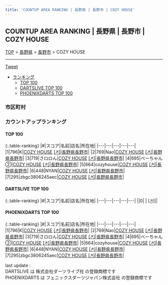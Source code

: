 ```yaml
---
title: 'COUNTUP AREA RANKING | 長野県 | 長野市 | COZY HOUSE'
---
```

## COUNTUP AREA RANKING | 長野県 | 長野市 | COZY HOUSE

[TOP](/darts/rank/) > [長野県](/darts/rank/長野県/) > [長野市](/darts/rank/長野県/長野市/) > COZY HOUSE

___

<a href="https://twitter.com/share?ref_src=twsrc%5Etfw" data-text="COUNTUP AREA RANKING | 長野県長野市COZY HOUSE" class="twitter-share-button" data-hashtags="DARTSLIVE,PHOENIXDARTS,darts,ダーツ" data-show-count="false">Tweet</a>

* [ランキング](#カウントアップランキング)
    * [TOP 100](#top-100)
    * [DARTSLIVE TOP 100](#dartslive-top-100)
    * [PHOENIXDARTS TOP 100](#phoenixdarts-top-100)

### 市区町村

<ul>

</ul>

### カウントアップランキング

#### TOP 100



{:.table-ranking}
|#|スコア|名前|店名|所在地|
|---|---|---|---|---|
|1|796|<span class="rank-name-pd">K</span>|<a href="/darts/rank/shops/88374.html">COZY HOUSE</a> <a href="https://vs.phoenixdarts.com/jp/shop/shopDetailInfo/s_88374?s_seq=88374">[↗]</a>|<a href="/darts/rank/長野県/長野市">長野県長野市</a>|
|2|769|<span class="rank-name-pd">Nao</span>|<a href="/darts/rank/shops/88374.html">COZY HOUSE</a> <a href="https://vs.phoenixdarts.com/jp/shop/shopDetailInfo/s_88374?s_seq=88374">[↗]</a>|<a href="/darts/rank/長野県/長野市">長野県長野市</a>|
|3|719|<span class="rank-name-pd">さロロん</span>|<a href="/darts/rank/shops/88374.html">COZY HOUSE</a> <a href="https://vs.phoenixdarts.com/jp/shop/shopDetailInfo/s_88374?s_seq=88374">[↗]</a>|<a href="/darts/rank/長野県/長野市">長野県長野市</a>|
|4|695|<span class="rank-name-pd">ぺーちゃん②</span>|<a href="/darts/rank/shops/88374.html">COZY HOUSE</a> <a href="https://vs.phoenixdarts.com/jp/shop/shopDetailInfo/s_88374?s_seq=88374">[↗]</a>|<a href="/darts/rank/長野県/長野市">長野県長野市</a>|
|5|664|<span class="rank-name-pd">cozyhouse</span>|<a href="/darts/rank/shops/88374.html">COZY HOUSE</a> <a href="https://vs.phoenixdarts.com/jp/shop/shopDetailInfo/s_88374?s_seq=88374">[↗]</a>|<a href="/darts/rank/長野県/長野市">長野県長野市</a>|
|6|448|<span class="rank-name-pd">NYAN</span>|<a href="/darts/rank/shops/88374.html">COZY HOUSE</a> <a href="https://vs.phoenixdarts.com/jp/shop/shopDetailInfo/s_88374?s_seq=88374">[↗]</a>|<a href="/darts/rank/長野県/長野市">長野県長野市</a>|
|7|295|<span class="rank-name-pd">zbgc3806245aec</span>|<a href="/darts/rank/shops/88374.html">COZY HOUSE</a> <a href="https://vs.phoenixdarts.com/jp/shop/shopDetailInfo/s_88374?s_seq=88374">[↗]</a>|<a href="/darts/rank/長野県/長野市">長野県長野市</a>|


#### DARTSLIVE TOP 100



{:.table-ranking}
|#|スコア|名前|店名|所在地|
|---|---|---|---|---|
||0|<span class="rank-name-dl"> </span>|<a href="/darts/rank/shops/.html"></a> <a href="">[↗]</a>|<a href="/darts/rank//"></a>|


#### PHOENIXDARTS TOP 100



{:.table-ranking}
|#|スコア|名前|店名|所在地|
|---|---|---|---|---|
|1|796|<span class="rank-name-pd">K</span>|<a href="/darts/rank/shops/88374.html">COZY HOUSE</a> <a href="https://vs.phoenixdarts.com/jp/shop/shopDetailInfo/s_88374?s_seq=88374">[↗]</a>|<a href="/darts/rank/長野県/長野市">長野県長野市</a>|
|2|769|<span class="rank-name-pd">Nao</span>|<a href="/darts/rank/shops/88374.html">COZY HOUSE</a> <a href="https://vs.phoenixdarts.com/jp/shop/shopDetailInfo/s_88374?s_seq=88374">[↗]</a>|<a href="/darts/rank/長野県/長野市">長野県長野市</a>|
|3|719|<span class="rank-name-pd">さロロん</span>|<a href="/darts/rank/shops/88374.html">COZY HOUSE</a> <a href="https://vs.phoenixdarts.com/jp/shop/shopDetailInfo/s_88374?s_seq=88374">[↗]</a>|<a href="/darts/rank/長野県/長野市">長野県長野市</a>|
|4|695|<span class="rank-name-pd">ぺーちゃん②</span>|<a href="/darts/rank/shops/88374.html">COZY HOUSE</a> <a href="https://vs.phoenixdarts.com/jp/shop/shopDetailInfo/s_88374?s_seq=88374">[↗]</a>|<a href="/darts/rank/長野県/長野市">長野県長野市</a>|
|5|664|<span class="rank-name-pd">cozyhouse</span>|<a href="/darts/rank/shops/88374.html">COZY HOUSE</a> <a href="https://vs.phoenixdarts.com/jp/shop/shopDetailInfo/s_88374?s_seq=88374">[↗]</a>|<a href="/darts/rank/長野県/長野市">長野県長野市</a>|
|6|448|<span class="rank-name-pd">NYAN</span>|<a href="/darts/rank/shops/88374.html">COZY HOUSE</a> <a href="https://vs.phoenixdarts.com/jp/shop/shopDetailInfo/s_88374?s_seq=88374">[↗]</a>|<a href="/darts/rank/長野県/長野市">長野県長野市</a>|
|7|295|<span class="rank-name-pd">zbgc3806245aec</span>|<a href="/darts/rank/shops/88374.html">COZY HOUSE</a> <a href="https://vs.phoenixdarts.com/jp/shop/shopDetailInfo/s_88374?s_seq=88374">[↗]</a>|<a href="/darts/rank/長野県/長野市">長野県長野市</a>|


<div class="footer border-top border-gray-light mt-5 pt-3 text-right text-gray">
    last update : <span style="font-weight: italic" id="foot_last_modified"></span><br />
    DARTSLIVE は 株式会社ダーツライブ社 の登録商標です<br />
    PHOENIXDARTS は フェニックスダーツジャパン株式会社 の登録商標です<br />
</div>

<script src="https://cdnjs.cloudflare.com/ajax/libs/jquery.tablesorter/2.31.3/js/jquery.tablesorter.min.js" integrity="sha512-qzgd5cYSZcosqpzpn7zF2ZId8f/8CHmFKZ8j7mU4OUXTNRd5g+ZHBPsgKEwoqxCtdQvExE5LprwwPAgoicguNg==" crossorigin="anonymous" referrerpolicy="no-referrer"></script>
<link rel="stylesheet" href="https://cdnjs.cloudflare.com/ajax/libs/jquery.tablesorter/2.31.3/css/theme.default.min.css" integrity="sha512-wghhOJkjQX0Lh3NSWvNKeZ0ZpNn+SPVXX1Qyc9OCaogADktxrBiBdKGDoqVUOyhStvMBmJQ8ZdMHiR3wuEq8+w==" crossorigin="anonymous" referrerpolicy="no-referrer" />
<script>
$(function() {
    $(".table-ranking").tablesorter({sortList:[[0, 0]]});
    $("#foot_last_modified").text(formatDate(new Date(document.lastModified), 'yyyy-MM-dd HH:mm:ss'));
});
</script>

<script async src="https://platform.twitter.com/widgets.js" charset="utf-8"></script>